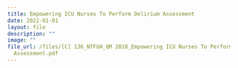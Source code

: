 ```yaml
---
title: Empowering ICU Nurses To Perform Delirium Assessment
date: 2022-01-01
layout: file
description: ""
image: ""
file_url: /files/[C] 136_NTFGH_QM 2018_Empowering ICU Nurses To Perform Delirium
  Assessment.pdf
---
```

